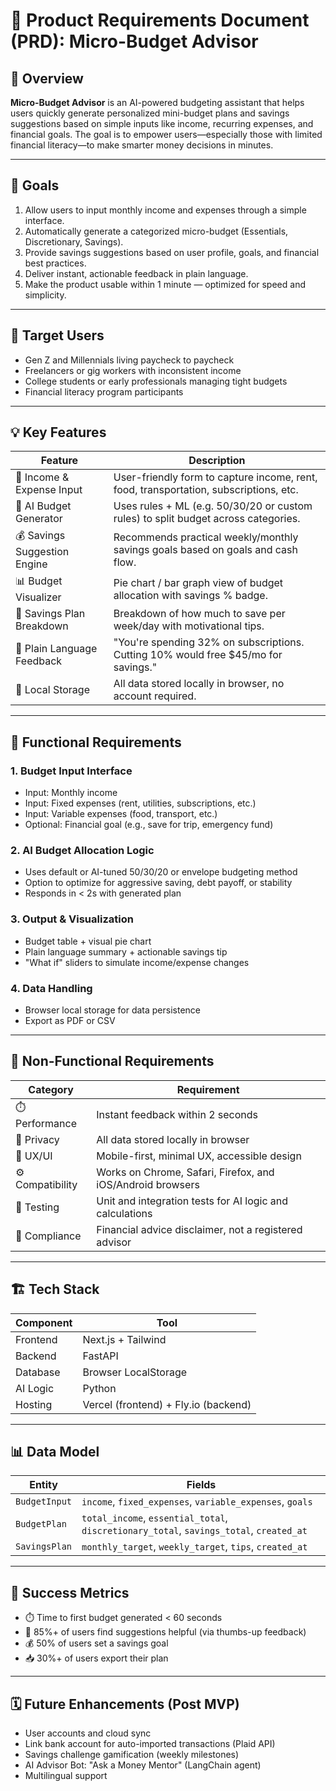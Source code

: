 # 📘 Product Requirements Document (PRD): Micro-Budget Advisor

## 🧭 Overview

**Micro-Budget Advisor** is an AI-powered budgeting assistant that helps users quickly generate personalized mini-budget plans and savings suggestions based on simple inputs like income, recurring expenses, and financial goals. The goal is to empower users—especially those with limited financial literacy—to make smarter money decisions in minutes.

---

## 🎯 Goals

1. Allow users to input monthly income and expenses through a simple interface.
2. Automatically generate a categorized micro-budget (Essentials, Discretionary, Savings).
3. Provide savings suggestions based on user profile, goals, and financial best practices.
4. Deliver instant, actionable feedback in plain language.
5. Make the product usable within 1 minute — optimized for speed and simplicity.

---

## 👥 Target Users

- Gen Z and Millennials living paycheck to paycheck
- Freelancers or gig workers with inconsistent income
- College students or early professionals managing tight budgets
- Financial literacy program participants

---

## 💡 Key Features

| Feature | Description |
|--------|-------------|
| 🔢 Income & Expense Input | User-friendly form to capture income, rent, food, transportation, subscriptions, etc. |
| 🧠 AI Budget Generator | Uses rules + ML (e.g. 50/30/20 or custom rules) to split budget across categories. |
| 💰 Savings Suggestion Engine | Recommends practical weekly/monthly savings goals based on goals and cash flow. |
| 📊 Budget Visualizer | Pie chart / bar graph view of budget allocation with savings % badge. |
| 📝 Savings Plan Breakdown | Breakdown of how much to save per week/day with motivational tips. |
| 💬 Plain Language Feedback | "You're spending 32% on subscriptions. Cutting 10% would free $45/mo for savings." |
| 💾 Local Storage | All data stored locally in browser, no account required. |

---

## 📐 Functional Requirements

### 1. Budget Input Interface
- Input: Monthly income
- Input: Fixed expenses (rent, utilities, subscriptions, etc.)
- Input: Variable expenses (food, transport, etc.)
- Optional: Financial goal (e.g., save for trip, emergency fund)

### 2. AI Budget Allocation Logic
- Uses default or AI-tuned 50/30/20 or envelope budgeting method
- Option to optimize for aggressive saving, debt payoff, or stability
- Responds in < 2s with generated plan

### 3. Output & Visualization
- Budget table + visual pie chart
- Plain language summary + actionable savings tip
- "What if" sliders to simulate income/expense changes

### 4. Data Handling
- Browser local storage for data persistence
- Export as PDF or CSV

---

## 🧪 Non-Functional Requirements

| Category         | Requirement |
|------------------|-------------|
| ⏱️ Performance     | Instant feedback within 2 seconds |
| 🔐 Privacy         | All data stored locally in browser |
| 🎨 UX/UI          | Mobile-first, minimal UX, accessible design |
| ⚙️ Compatibility   | Works on Chrome, Safari, Firefox, and iOS/Android browsers |
| 🧪 Testing         | Unit and integration tests for AI logic and calculations |
| 🧾 Compliance      | Financial advice disclaimer, not a registered advisor |

---

## 🏗️ Tech Stack

| Component | Tool |
|----------|------|
| Frontend | Next.js + Tailwind |
| Backend  | FastAPI |
| Database | Browser LocalStorage |
| AI Logic | Python |
| Hosting  | Vercel (frontend) + Fly.io (backend) |

---

## 📊 Data Model

| Entity        | Fields |
|---------------|--------|
| `BudgetInput` | `income`, `fixed_expenses`, `variable_expenses`, `goals` |
| `BudgetPlan`  | `total_income`, `essential_total`, `discretionary_total`, `savings_total`, `created_at` |
| `SavingsPlan` | `monthly_target`, `weekly_target`, `tips`, `created_at` |

---

## 🚀 Success Metrics

- ⏱️ Time to first budget generated < 60 seconds
- 🧠 85%+ of users find suggestions helpful (via thumbs-up feedback)
- 💰 50% of users set a savings goal
- 📥 30%+ of users export their plan

---

## 🗓️ Future Enhancements (Post MVP)

- User accounts and cloud sync
- Link bank account for auto-imported transactions (Plaid API)
- Savings challenge gamification (weekly milestones)
- AI Advisor Bot: "Ask a Money Mentor" (LangChain agent)
- Multilingual support
